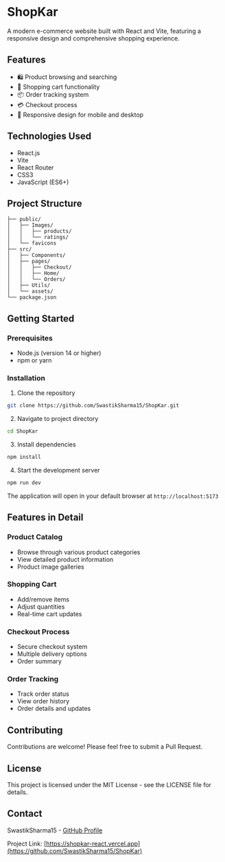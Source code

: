# ShopKar

A modern e-commerce website built with React and Vite, featuring a responsive design and comprehensive shopping experience.

## Features

- 🛍️ Product browsing and searching
- 🛒 Shopping cart functionality
- 📦 Order tracking system
- 💳 Checkout process
- 📱 Responsive design for mobile and desktop

## Technologies Used

- React.js
- Vite
- React Router
- CSS3
- JavaScript (ES6+)

## Project Structure

```
├── public/
│   ├── Images/
│   │   ├── products/
│   │   └── ratings/
│   └── favicons
├── src/
│   ├── Components/
│   ├── pages/
│   │   ├── Checkout/
│   │   ├── Home/
│   │   └── Orders/
│   ├── Utils/
│   └── assets/
└── package.json
```

## Getting Started

### Prerequisites

- Node.js (version 14 or higher)
- npm or yarn

### Installation

1. Clone the repository
```bash
git clone https://github.com/SwastikSharma15/ShopKar.git
```

2. Navigate to project directory
```bash
cd ShopKar
```

3. Install dependencies
```bash
npm install
```

4. Start the development server
```bash
npm run dev
```

The application will open in your default browser at `http://localhost:5173`

## Features in Detail

### Product Catalog
- Browse through various product categories
- View detailed product information
- Product image galleries

### Shopping Cart
- Add/remove items
- Adjust quantities
- Real-time cart updates

### Checkout Process
- Secure checkout system
- Multiple delivery options
- Order summary

### Order Tracking
- Track order status
- View order history
- Order details and updates

## Contributing

Contributions are welcome! Please feel free to submit a Pull Request.

## License

This project is licensed under the MIT License - see the LICENSE file for details.

## Contact

SwastikSharma15 - [GitHub Profile](https://github.com/SwastikSharma15)

Project Link: [https://shopkar-react.vercel.app](https://github.com/SwastikSharma15/ShopKar)